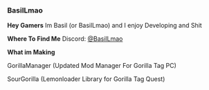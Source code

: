 ### BasilLmao

**Hey Gamers**
Im Basil (or BasilLmao) and I enjoy Developing and Shit

**Where To Find Me**
Discord: [@BasilLmao](https://discordapp.com/users/1059730375036915762)


**What im Making**

GorillaManager (Updated Mod Manager For Gorilla Tag PC)

SourGorilla (Lemonloader Library for Gorilla Tag Quest)
